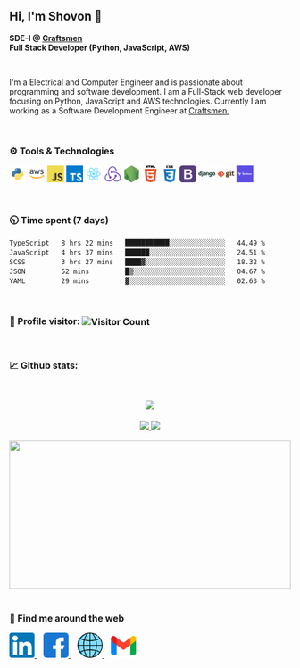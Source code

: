 ## Hi, I'm Shovon 👋

**SDE-I @ <a href="https://craftsmenltd.com/">Craftsmen</a>**
<br />
**Full Stack Developer (Python, JavaScript, AWS)**

<br/>

I'm a Electrical and Computer Engineer and is passionate about programming and software development. I am a Full-Stack web developer focusing on Python, JavaScript and AWS technologies. Currently I am working as a Software Development Engineer at <a href="https://www.craftsmenltd.com/">Craftsmen.</a>

<br/>

**<h3>⚙ Tools & Technologies</h3>**

<code><img height="30" src="https://raw.githubusercontent.com/github/explore/80688e429a7d4ef2fca1e82350fe8e3517d3494d/topics/python/python.png"></code>
<code><img height="30" src="https://raw.githubusercontent.com/github/explore/80688e429a7d4ef2fca1e82350fe8e3517d3494d/topics/aws/aws.png"></code>
<code><img height="30" src="https://raw.githubusercontent.com/github/explore/80688e429a7d4ef2fca1e82350fe8e3517d3494d/topics/javascript/javascript.png"></code>
<code><img height="30" src="https://raw.githubusercontent.com/github/explore/80688e429a7d4ef2fca1e82350fe8e3517d3494d/topics/typescript/typescript.png"></code>
<code><img height="30" src="https://raw.githubusercontent.com/github/explore/80688e429a7d4ef2fca1e82350fe8e3517d3494d/topics/react/react.png"></code>
<code><img height="30" src="https://raw.githubusercontent.com/github/explore/80688e429a7d4ef2fca1e82350fe8e3517d3494d/topics/redux/redux.png"></code>
<code><img height="30" src="https://raw.githubusercontent.com/github/explore/80688e429a7d4ef2fca1e82350fe8e3517d3494d/topics/nodejs/nodejs.png"></code>
<code><img height="30" src="https://raw.githubusercontent.com/github/explore/80688e429a7d4ef2fca1e82350fe8e3517d3494d/topics/html/html.png"></code>
<code><img height="30" src="https://raw.githubusercontent.com/github/explore/80688e429a7d4ef2fca1e82350fe8e3517d3494d/topics/css/css.png"></code>
<code><img height="30" src="https://raw.githubusercontent.com/github/explore/80688e429a7d4ef2fca1e82350fe8e3517d3494d/topics/bootstrap/bootstrap.png"></code>
<code><img height="30" src="https://raw.githubusercontent.com/github/explore/80688e429a7d4ef2fca1e82350fe8e3517d3494d/topics/django/django.png"></code>
<code><img height="30" src="https://raw.githubusercontent.com/github/explore/80688e429a7d4ef2fca1e82350fe8e3517d3494d/topics/git/git.png"></code>
<code><img height="30" src="https://raw.githubusercontent.com/github/explore/80688e429a7d4ef2fca1e82350fe8e3517d3494d/topics/terraform/terraform.png"></code>

<br />

**<h3>🕥 Time spent (7 days)</h3>**

<!--START_SECTION:waka-->

```txt
TypeScript   8 hrs 22 mins   ███████████░░░░░░░░░░░░░░   44.49 %
JavaScript   4 hrs 37 mins   ██████░░░░░░░░░░░░░░░░░░░   24.51 %
SCSS         3 hrs 27 mins   ████▓░░░░░░░░░░░░░░░░░░░░   18.32 %
JSON         52 mins         █▒░░░░░░░░░░░░░░░░░░░░░░░   04.67 %
YAML         29 mins         ▓░░░░░░░░░░░░░░░░░░░░░░░░   02.63 %
```

<!--END_SECTION:waka-->

<br />

**<h3>🚖 Profile visitor: <img align="center" src="https://profile-counter.glitch.me/shovon588/count.svg" alt="Visitor Count" /></h3>**

<br />

**<h3>📈 Github stats:</h3>**
<br />

<div align="center">
  <a href="https://github.com/shovon588">
    <img height="162px" src="https://github-readme-stats.vercel.app/api?username=shovon588&count_private=true&include_all_commits=true&show_icons=true&hide_border=true&border_radius=15&line_height=24&theme=gotham" />
  </a>
</div>

<br />

<div align="center">
  <a href="https://github.com/shovon588">
    <img height="162px" src="https://github-readme-stats.vercel.app/api/top-langs/?username=shovon588&langs_count=6&layout=compact&hide_border=true&theme=gotham" />
  </a>
  <a href="https://github.com/shovon588">
    <img height="162px" src="https://github-readme-streak-stats.herokuapp.com/?user=shovon588&layout=compact&hide_border=true&theme=gotham" />
  </a>
</div>

<br />

<div align="center">
  <a href="https://github.com/shovon588">
    <img height="265" width="100%" src="https://activity-graph.herokuapp.com/graph?username=shovon588&hide_border=true&bg_color=0F0E0E&color=EEE6CE&line=EEE6CE&point=2EB086" />
  </a>
</div>

<br />

**<h3>🔎 Find me around the web</h3>**

<a href="https://www.linkedin.com/in/mainulislam588/" target="_blank">
  <img alt="Linkedin profile" width="45px" src="https://raw.githubusercontent.com/shovon588/shovon588/master/assets/linkedin.png" />
</a>
&nbsp;&nbsp
<a href="https://www.facebook.com/mainulislam588/" target="_blank">
  <img alt="Facebook profile" width="45px" src="https://raw.githubusercontent.com/shovon588/shovon588/master/assets/facebook.png" />
</a>
&nbsp;&nbsp
<a href="https://shovon588.github.io/" target="_blank">
  <img alt="Portfolio" width="45px" src="https://raw.githubusercontent.com/shovon588/shovon588/master/assets/globe.png" />
</a>
&nbsp;&nbsp
<a href="mailto:mainulislam588@gmail.com" target="_blank">
  <img alt="Gmail" width="45px" src="https://raw.githubusercontent.com/shovon588/shovon588/master/assets/gmail.png" />
</a>
